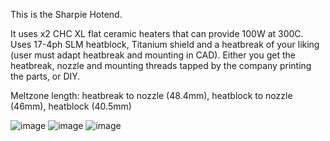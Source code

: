This is the Sharpie Hotend.

It uses x2 CHC XL flat ceramic heaters that can provide 100W at 300C. Uses 17-4ph SLM heatblock, Titanium shield and a heatbreak of your liking (user must adapt heatbreak and mounting in CAD). Either you get the heatbreak, nozzle and mounting threads tapped by the company printing the parts, or DIY.

Meltzone length: heatbreak to nozzle (48.4mm), heatblock to nozzle (46mm), heatblock (40.5mm)

![image](https://github.com/user-attachments/assets/09eede67-f29e-47e6-b254-ddc6097168dc)
![image](https://github.com/user-attachments/assets/c642f813-1bee-4f1c-a910-6816f4066dee)
![image](https://github.com/user-attachments/assets/76da4e3d-f7e0-4235-918a-832a717e1f30)

